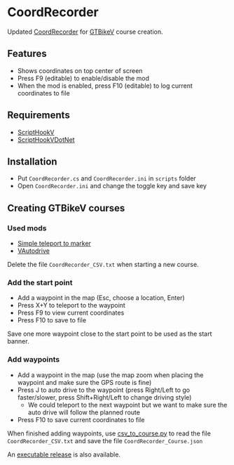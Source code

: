 # CoordRecorder

Updated [CoordRecorder](https://www.gta5-mods.com/tools/coordinates-recorder-net) for [GTBikeV](https://www.gta5-mods.com/scripts/gt-bike-v) course creation.

## Features
- Shows coordinates on top center of screen
- Press F9 (editable) to enable/disable the mod
- When the mod is enabled, press F10 (editable) to log current coordinates to file

## Requirements
- [ScriptHookV](http://www.dev-c.com/gtav/scripthookv/)
- [ScriptHookVDotNet](https://github.com/crosire/scripthookvdotnet/releases)

## Installation
- Put `CoordRecorder.cs` and `CoordRecorder.ini` in `scripts` folder
- Open `CoordRecorder.ini` and change the toggle key and save key

## Creating GTBikeV courses

### Used mods
- [Simple teleport to marker](https://www.gta5-mods.com/scripts/simple-teleport-to-marker-press-x-y)
- [VAutodrive](https://www.gta5-mods.com/scripts/vautodrive)

Delete the file `CoordRecorder_CSV.txt` when starting a new course.

### Add the start point
- Add a waypoint in the map (Esc, choose a location, Enter)
- Press X+Y to teleport to the waypoint
- Press F9 to view current coordinates
- Press F10 to save to file

Save one more waypoint close to the start point to be used as the start banner.

### Add waypoints
- Add a waypoint in the map (use the map zoom when placing the waypoint and make sure the GPS route is fine)
- Press J to auto drive to the waypoint (press Right/Left to go faster/slower, press Shift+Right/Left to change driving style)
  - We could teleport to the next waypoint but we want to make sure the auto drive will follow the planned route
- Press F10 to save current coordinates to file

When finished adding waypoints, use [csv_to_course.py](https://github.com/oldnapalm/CoordRecorder/blob/master/csv_to_course.py) to read the file `CoordRecorder_CSV.txt` and save the file `CoordRecorder_Course.json`

An [executable release](https://github.com/oldnapalm/CoordRecorder/releases) is also available.
